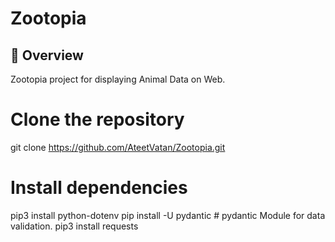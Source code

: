 # Zootopia

## 📌 Overview

Zootopia project for displaying Animal Data on Web.

# Clone the repository
git clone https://github.com/AteetVatan/Zootopia.git


# Install dependencies
 pip3 install python-dotenv
 pip install -U pydantic # pydantic Module for data validation.
 pip3 install requests
